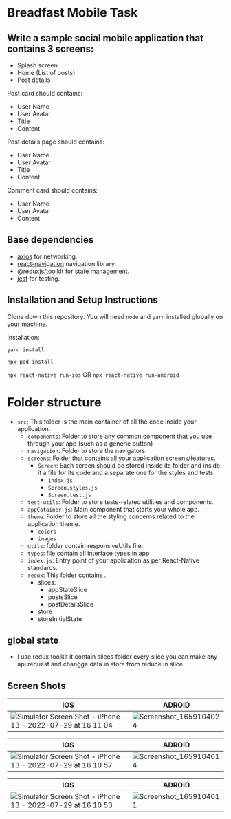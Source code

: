 # Breadfast Mobile Task


## Write a sample social mobile application that contains 3 screens:
 - Splash screen
 - Home (List of posts)
 - Post details

Post card should contains:
 - User Name
 - User Avatar
 - Title
 - Content
 
Post details page should contains:
 - User Name
 - User Avatar
 - Title
 - Content

Comment card should contains:
 - User Name
 - User Avatar
 - Content
 
 ## Base dependencies

- [axios](https://github.com/axios/axios) for networking.
- [react-navigation](https://reactnavigation.org/) navigation library.
- [@reduxjs/toolkit](https://redux-toolkit.js.org/) for state management.
- [jest](https://facebook.github.io/jest/)  for testing.


## Installation and Setup Instructions

Clone down this repository. You will need `node` and `yarn` installed globally on your machine.  

Installation:

`yarn install`

`npx pod install`

`npx react-native run-ios` OR `npx react-native run-android`

# Folder structure

- `src`: This folder is the main container of all the code inside your application.
  - `components`: Folder to store any common component that you use through your app (such as a generic button)
  - `navigation`: Folder to store the navigators.
  - `screens`: Folder that contains all your application screens/features.
    - `Screen`: Each screen should be stored inside its folder and inside it a file for its code and a separate one for the styles and tests.
      - `index.js`
      - `Screen.styles.js`
      - `Screen.test.js`
  - `test-utils`: Folder to store tests-related utilities and components.
  - `appCotainer.js`: Main component that starts your whole app.
  - `theme`: Folder to store all the styling concerns related to the application theme.
    - `colors`
    - `images`
  - `utils`: folder contain responsiveUtils file.
  - `types`: file contain all interface types in app
  - `index.js`: Entry point of your application as per React-Native standards.
  - `redux`: This folder contains .
    - slices: 
      - appStateSlice
      - postsSlice
      - postDetailsSlice
    - store
    - storeInitialState
    
## global state
      
- I use redux toolkit it contain slices folder every slice you can make any api request and 
      changge data in store from reduce in slice
      

## Screen Shots

| IOS | ADROID |
|---|---|
| ![Simulator Screen Shot - iPhone 13 - 2022-07-29 at 16 11 04](https://user-images.githubusercontent.com/17288652/181779322-b77a0a8e-9fae-430a-b12e-bb3b48726146.png) | ![Screenshot_1659104024](https://user-images.githubusercontent.com/17288652/181779215-50a0d678-aa5a-41a1-965d-1c66decc91fb.png)|

| IOS | ADROID |
|---|---|
| ![Simulator Screen Shot - iPhone 13 - 2022-07-29 at 16 10 57](https://user-images.githubusercontent.com/17288652/181779402-cd165e3d-a42e-4640-bf63-590e53401a2b.png) |  ![Screenshot_1659104014](https://user-images.githubusercontent.com/17288652/181779466-ae5fd786-8937-4eed-b867-9884474d8ee3.png)|



| IOS | ADROID |
|---|---|
| ![Simulator Screen Shot - iPhone 13 - 2022-07-29 at 16 10 53](https://user-images.githubusercontent.com/17288652/181779583-3775b198-1ae3-4446-b2c1-f74afd948a85.png) | ![Screenshot_1659104011](https://user-images.githubusercontent.com/17288652/181779607-9e411aba-8cc7-4ea3-b10d-9ada93861923.png)|




